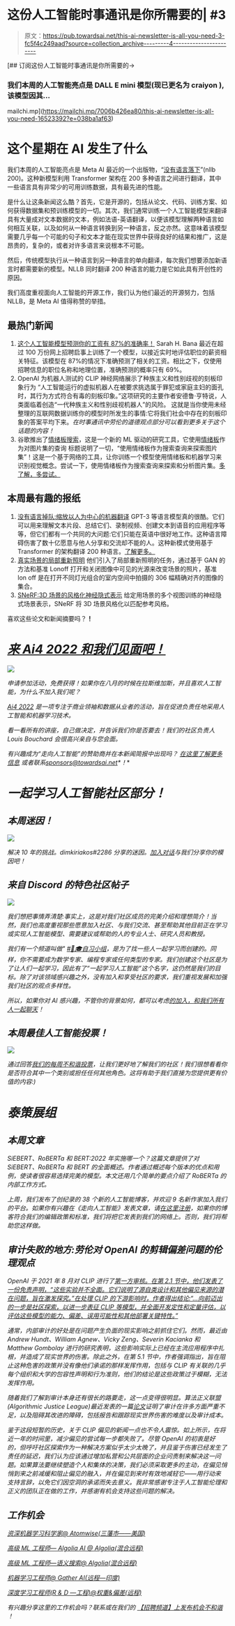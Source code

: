 # 这份人工智能时事通讯是你所需要的| #3

> 原文：<https://pub.towardsai.net/this-ai-newsletter-is-all-you-need-3-fc5f4c249aad?source=collection_archive---------4----------------------->

[](https://mailchi.mp/7006b426ea80/this-ai-newsletter-is-all-you-need-16523392?e=038ba1af63) [## 订阅这份人工智能时事通讯是你所需要的→

### 我们本周的人工智能亮点是 DALL E mini 模型(现已更名为 craiyon ),该模型因其…

mailchi.mp](https://mailchi.mp/7006b426ea80/this-ai-newsletter-is-all-you-need-16523392?e=038ba1af63) 

# 这个星期在 AI 发生了什么

我们本周的人工智能亮点是 Meta AI 最近的一个出版物，“[没有语言落下](https://research.facebook.com/publications/no-language-left-behind)”(nllb 200)。这种新模型利用 Transformer 架构在 200 多种语言之间进行翻译，其中一些语言具有非常少的可用训练数据，具有最先进的性能。

是什么让这条新闻这么酷？首先，它是开源的，包括从论文、代码、训练方案、如何获得数据集和预训练模型的一切。其次，我们通常训练一个人工智能模型来翻译具有大量成对文本数据的文本，例如法语-英语翻译，以便该模型理解两种语言如何相互关联，以及如何从一种语言转换到另一种语言，反之亦然。这意味着该模型需要几乎每一个可能的句子和文本才能在现实世界中获得良好的结果和推广，这是昂贵的，复杂的，或者对许多语言来说根本不可能。

然后，传统模型执行从一种语言到另一种语言的单向翻译，每次我们想要添加新语言时都需要新的模型。NLLB 同时翻译 200 种语言的能力是它如此具有开创性的原因。

我们高度重视面向人工智能的开源工作，我们认为他们最近的开源努力，包括 NLLB，是 Meta AI 值得称赞的举措。

## 最热门新闻

1.  [这个人工智能模型预测你的工资有 87%的准确率！](https://venturebeat.com/2022/07/04/words-matter-ai-can-predict-salaries-based-on-the-text-of-online-job-postings/) Sarah H. Bana 最近在超过 100 万份网上招聘启事上训练了一个模型，以接近实时地评估职位的薪资相关特征。该模型在 87%的情况下准确预测了相关的工资。相比之下，仅使用招聘信息的职位名称和地理位置，准确预测的概率只有 69%。
2.  OpenAI 为机器人测试的 CLIP 神经网络展示了种族主义和性别歧视的刻板印象行为
    “人工智能运行的虚拟机器人在被要求挑选属于罪犯或家庭主妇的面孔时，其行为方式符合有毒的刻板印象。”这项研究的主要作者安德鲁·亨特说，人类面临着创造“一代种族主义和性别歧视机器人”的风险。
    这就是当你使用未经整理的互联网数据训练你的模型时所发生的事情:它将我们社会中存在的刻板印象的答案平均下来。*在时事通讯中劳伦的道德观点部分可以看到更多关于这个话题的内容！*
3.  谷歌推出了[情绪板搜索](https://experiments.withgoogle.com/mood-board-search)，这是一个新的 ML 驱动的研究工具，它使用[情绪板](https://en.wikipedia.org/wiki/Mood_board)作为对图片集的查询
    标题说明了一切，“使用情绪板作为搜索查询来探索图片集”！这是一个基于网络的工具，让你训练一个模型使用情绪板和机器学习来识别视觉概念。尝试一下，使用情绪板作为搜索查询来探索和分析图片集。[多了解，多尝试。](https://ai.googleblog.com/2022/07/enabling-creative-expression-with.html)

## 本周最有趣的报纸

1.  [没有语言掉队:缩放以人为中心的机器翻译](https://research.facebook.com/publications/no-language-left-behind/) GPT-3 等语言模型真的很酷。它们可以用来理解文本片段、总结它们、录制视频、创建文本到语音的应用程序等等，但它们都有一个共同的大问题:它们只能在英语中很好地工作。这种语言障碍伤害了数十亿愿意与他人分享和交流却不能的人。这种新模式使用基于 Transformer 的架构翻译 200 种语言。[了解更多。](/no-language-left-behind-2d05ab39f9b3)
2.  [真实场景的局部重新照明](https://arxiv.org/pdf/2207.02774.pdf) 他们引入了局部重新照明的任务，通过基于 GAN 的方法和基准 Lonoff 打开和关闭图像中可见的光源来改变场景的照片，基准 lon off 是在打开不同灯光组合的室内空间中拍摄的 306 幅精确对齐的图像的集合。
3.  [SNeRF:3D 场景的风格化神经隐式表示](https://arxiv.org/pdf/2207.02363.pdf) 给定用场景的多个视图训练的神经隐式场景表示，SNeRF 将 3D 场景风格化以匹配参考风格。

喜欢这些论文和新闻摘要吗？[](https://www.linkedin.com/newsletters/what-s-ai-daily-research-tl-dr-6935956459641876480/)**！**

# *[来 Ai4 2022 和我们见面吧！](http://ws.towardsai.net/july-22-2-ai4)*

*[![](img/69593561ee4c63eaf82aafd80bfd566d.png)](http://ws.towardsai.net/july-22-2-ai4)*

*申请参加活动，免费获得！如果你在八月的时候在拉斯维加斯，并且喜欢人工智能，为什么不加入我们呢？*

*[Ai4 2022](https://ai4.io/usa/) 是一项专注于商业领袖和数据从业者的活动，旨在促进负责任地采用人工智能和机器学习技术。*

*看一看所有的讲座，自己做决定，并告诉我们你是否要去！我们的社区负责人 Louis Bouchard 会很高兴亲自与您会面。*

**有兴趣成为“走向人工智能”的赞助商并在本新闻简报中出现吗？* [*在这里了解更多信息*](https://sponsors.towardsai.net/?_gl=1*16bok5s*_ga*Mzg4OTMxMDUzLjE2MzkxNDc2NzQ.*_ga_9D3HKKFV1Q*MTY1NjkzOTAwOC45Ny4wLjE2NTY5MzkwMDguNjA.) *或者联系*[*sponsors@towardsai.net*](mailto:sponsors@towardsai.net)*！**

# *一起学习人工智能社区部分！*

## *本周迷因！*

*![](img/561bb1c69007e6f84c162fd94232a223.png)*

*解决 10 年的挑战。dimkiriakos#2286 分享的迷因。[加入对话](https://ws.towardsai.net/discord)与我们分享你的模因吧！*

## *来自 Discord 的特色社区帖子*

*![](img/d980cac275c5f8d7f883928347f39233.png)*

*我们想把事情弄清楚:事实上，这是对我们社区成员的完美介绍和理想简介！当然，我们也高度重视那些愿意加入社区、与我们交流、甚至帮助其他目前正在学习或实现人工智能模型、需要建议或帮助的人的专业人士、研究人员和教授。*

*我们有一个频道叫做" [#👨🎓自习小组](https://discord.com/channels/702624558536065165/784477688551178240)，是为了找一些人一起学习而创建的。同样，你不需要成为数学专家、编程专家或任何类型的专家。我们创建这个社区是为了让人们一起学习，因此有了“一起学习人工智能”这个名字，这仍然是我们的目标。除了对该领域感兴趣之外，没有加入和享受社区的要求，我们重视发展和加强我们社区的观点多样性。*

*所以，如果你对 AI 感兴趣，不管你的背景如何，都可以考虑[的加入，和我们所有人一起聊天](https://www.discord.gg/learnaitogether)！*

## *本周最佳人工智能投票！*

*![](img/ee1c54cd3536785564c9be2aabdaff9d.png)*

*通过回答[我们的每周不和谐投票](https://discord.com/channels/702624558536065165/833660976196354079)，让我们更好地了解我们的社区！我们很想看看你是否符合其中一个类别或担任任何其他角色。这将有助于我们直接为您提供更有价值的内容:)*

# *泰策展组*

## *本周文章*

*SiEBERT、RoBERTa 和 BERT:2022 年实施哪一个？这篇文章提供了对 SiEBERT、RoBERTa 和 BERT 的全面概述。作者通过概述每个版本的优点和用例，使读者很容易选择完美的模型。本文还用几个简单的要点介绍了 RoBERTa 的内部工作方式。*

*上周，我们发布了创纪录的 38 个新的人工智能博客，并欢迎 9 名新作家加入我们的平台。如果你有兴趣在《走向人工智能》发表文章，请[在这里注册](https://contribute.towardsai.net/)，如果你的博客符合我们的编辑政策和标准，我们将把它发表到我们的网络上。否则，我们将帮助您这样做。*

## *审计失败的地方:劳伦对 OpenAI 的剪辑偏差问题的伦理观点*

*OpenAI 于 2021 年 8 月对 CLIP 进行了[第一方审核。在第 2.1 节中，他们发表了一份免责声明，“这些实验并不全面。它们说明了源自类设计和其他偏见来源的潜在问题，旨在激发探究。”在处理 CLIP 的下游影响时，作者得出结论:“…向前迈出的一步是社区探索，以进一步表征 CLIP 等模型，并全面开发定性和定量评估，以评估这些模型的能力、偏差、误用可能性和其他部署关键特性。”](https://arxiv.org/pdf/2108.02818.pdf)*

*通常，内部审计的好处是在问题产生负面的现实影响之前抓住它们。然而，最近由 Andrew Hundt、William Agnew、Vicky Zeng、Severin Kacianka 和 Matthew Gombolay 进行的研究表明，这些影响实际上已经在主流应用程序中扎根，并造成了现实世界的伤害。除此之外，在第 5.1 节中，作者强调指出，旨在阻止这种危害的政策并没有像他们承诺的那样发挥作用，包括与 CLIP 有关联的几乎每个组织和大学的包容性声明和行为准则，他们的结论是这些政策过于模糊，无法发挥作用。*

*随着我们了解到审计本身还有很长的路要走，这一点变得很明显。算法正义联盟(Algorithmic Justice League)最近发表的一篇[论文](https://facctconference.org/static/pdfs_2022/facct22-126.pdf)证明了审计在许多方面严重不足，以及阻碍其改进的障碍，包括报告和跟踪现实世界伤害的难度以及审计成本。*

*鉴于这段短暂的历史，关于 CLIP 偏见的新闻一点也不令人震惊。如上所示，在将近一年的时间里，减少偏见的尝试每一步都失败了。尽管 OpenAI 的初衷是好的，但呼吁社区探索作为一种解决方案似乎太少太晚了，并且鉴于伤害已经发生了责任的延迟，我们认为应该通过增加私营和公共层面的企业问责制来解决这一问题。如果算法要继续塑造个人和集体的决策，我们必须采取更多的主动，在偏见悄悄到来之前减缓和阻止偏见的融入，并在偏见到来时有效地减轻它——用行动来支持言辞，以免它们因空洞的承诺而失去意义。我非常感谢专注于人工智能伦理和正义的团队正在做的工作，并感谢有机会支持这些问题的解决。*

## *工作机会*

*[资深机器学习科学家@ Atomwise(三藩市——美国)](http://ws.towardsai.net/july-22-2-job-1)*

*[高级 ML 工程师— Algolia AI @ Algolia(混合远程)](http://ws.towardsai.net/july-22-1-job-1)*

*[高级 ML 工程师—语义搜索@ Algolia(混合远程)](http://ws.towardsai.net/july-22-1-job-2)*

*[机器学习工程师@ Gather AI(远程—印度)](http://ws.towardsai.net/july-22-1-job-3)*

*[深度学习工程师(R & D —工程)@权重&偏差(远程)](http://ws.towardsai.net/july-22-1-job-4)*

**有兴趣分享这里的工作机会吗？联系*[](mailto:sponsors@towardsai.net)**或在我们的* [*【招聘频道】上发布机会不和谐*](https://discord.gg/FjjshSMC) *！***
